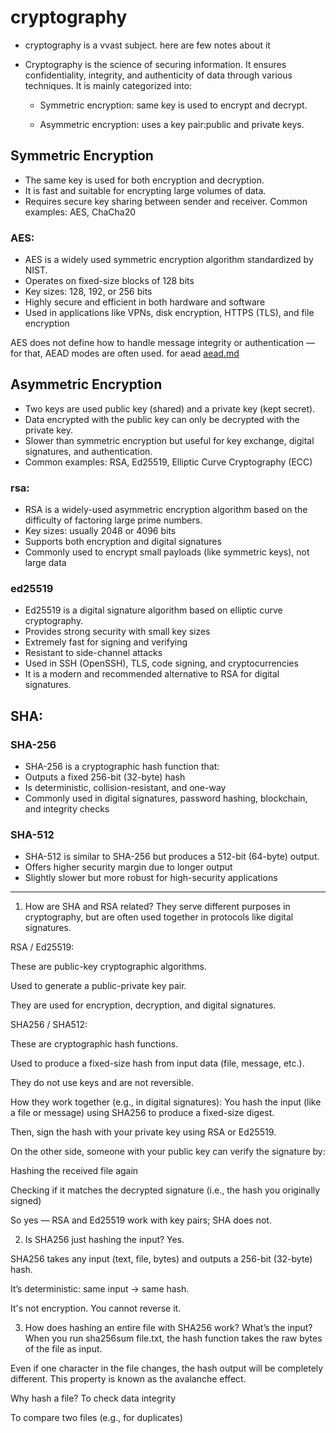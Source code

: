 # cryptography 
- cryptography is a vvast subject. here are few notes about it

- Cryptography is the science of securing information. It ensures confidentiality, integrity, and authenticity of data through various techniques. It is mainly categorized into:

    - Symmetric encryption: same key is used to encrypt and decrypt.

    - Asymmetric encryption: uses a key pair:public and private keys.

## Symmetric Encryption
- The same key is used for both encryption and decryption.
- It is fast and suitable for encrypting large volumes of data.
- Requires secure key sharing between sender and receiver.
Common examples: AES, ChaCha20

### AES:
- AES is a widely used symmetric encryption algorithm standardized by NIST.
- Operates on fixed-size blocks of 128 bits
- Key sizes: 128, 192, or 256 bits
- Highly secure and efficient in both hardware and software
- Used in applications like VPNs, disk encryption, HTTPS (TLS), and file encryption

AES does not define how to handle message integrity or authentication — for that, AEAD modes are often used. for aead [aead.md](./aead.md)

## Asymmetric Encryption
- Two keys are used public key (shared) and a private key (kept secret). 
- Data encrypted with the public key can only be decrypted with the private key.
- Slower than symmetric encryption but useful for key exchange, digital signatures, and authentication.
- Common examples: RSA, Ed25519, Elliptic Curve Cryptography (ECC)
  
### rsa:
- RSA is a widely-used asymmetric encryption algorithm based on the difficulty of factoring large prime numbers.
- Key sizes: usually 2048 or 4096 bits
- Supports both encryption and digital signatures
- Commonly used to encrypt small payloads (like symmetric keys), not large data

### ed25519
- Ed25519 is a digital signature algorithm based on elliptic curve cryptography.
- Provides strong security with small key sizes
- Extremely fast for signing and verifying
- Resistant to side-channel attacks
- Used in SSH (OpenSSH), TLS, code signing, and cryptocurrencies
- It is a modern and recommended alternative to RSA for digital signatures.

## SHA:
### SHA-256
- SHA-256 is a cryptographic hash function that:
- Outputs a fixed 256-bit (32-byte) hash
- Is deterministic, collision-resistant, and one-way
- Commonly used in digital signatures, password hashing, blockchain, and integrity checks

### SHA-512
- SHA-512 is similar to SHA-256 but produces a 512-bit (64-byte) output.
- Offers higher security margin due to longer output
- Slightly slower but more robust for high-security applications

---
1. How are SHA and RSA related?
They serve different purposes in cryptography, but are often used together in protocols like digital signatures.

RSA / Ed25519:

These are public-key cryptographic algorithms.

Used to generate a public-private key pair.

They are used for encryption, decryption, and digital signatures.

SHA256 / SHA512:

These are cryptographic hash functions.

Used to produce a fixed-size hash from input data (file, message, etc.).

They do not use keys and are not reversible.

How they work together (e.g., in digital signatures):
You hash the input (like a file or message) using SHA256 to produce a fixed-size digest.

Then, sign the hash with your private key using RSA or Ed25519.

On the other side, someone with your public key can verify the signature by:

Hashing the received file again

Checking if it matches the decrypted signature (i.e., the hash you originally signed)

So yes — RSA and Ed25519 work with key pairs; SHA does not.

2. Is SHA256 just hashing the input?
Yes.

SHA256 takes any input (text, file, bytes) and outputs a 256-bit (32-byte) hash.

It’s deterministic: same input → same hash.

It's not encryption. You cannot reverse it.

3. How does hashing an entire file with SHA256 work? What’s the input?
When you run sha256sum file.txt, the hash function takes the raw bytes of the file as input.

Even if one character in the file changes, the hash output will be completely different. This property is known as the avalanche effect.

Why hash a file?
To check data integrity

To compare two files (e.g., for duplicates)